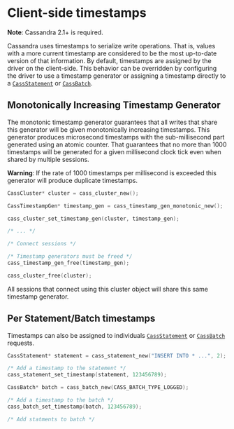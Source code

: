 # Client-side timestamps

**Note**: Cassandra 2.1+ is required.

Cassandra uses timestamps to serialize write operations. That is, values with a
more current timestamp are considered to be the most up-to-date version of that
information. By default, timestamps are assigned by the driver on the
client-side. This behavior can be overridden by configuring the driver to use a
timestamp generator or assigning a timestamp directly to a [`CassStatement`] or
[`CassBatch`].

## Monotonically Increasing Timestamp Generator

The monotonic timestamp generator guarantees that all writes that share this
generator will be given monotonically increasing timestamps. This generator
produces microsecond timestamps with the sub-millisecond part generated using an
atomic counter. That guarantees that no more than 1000 timestamps will be
generated for a given millisecond clock tick even when shared by multiple
sessions.

**Warning**: If the rate of 1000 timestamps per millisecond is exceeded this
generator will produce duplicate timestamps.

```c
CassCluster* cluster = cass_cluster_new();

CassTimestampGen* timestamp_gen = cass_timestamp_gen_monotonic_new();

cass_cluster_set_timestamp_gen(cluster, timestamp_gen);

/* ... */

/* Connect sessions */

/* Timestamp generators must be freed */
cass_timestamp_gen_free(timestamp_gen);

cass_cluster_free(cluster);
```

All sessions that connect using this cluster object will share this same
timestamp generator.


## Per Statement/Batch timestamps

Timestamps can also be assigned to individuals [`CassStatement`] or
[`CassBatch`] requests.

```c
CassStatement* statement = cass_statement_new("INSERT INTO * ...", 2);

/* Add a timestamp to the statement */
cass_statement_set_timestamp(statement, 123456789);
```

```c
CassBatch* batch = cass_batch_new(CASS_BATCH_TYPE_LOGGED);

/* Add a timestamp to the batch */
cass_batch_set_timestamp(batch, 123456789);

/* Add statments to batch */
```

[`CassStatement`]: http://datastax.github.io/cpp-driver/api/struct.CassStatement/
[`CassBatch`]: http://datastax.github.io/cpp-driver/api/struct.CassBatch/
